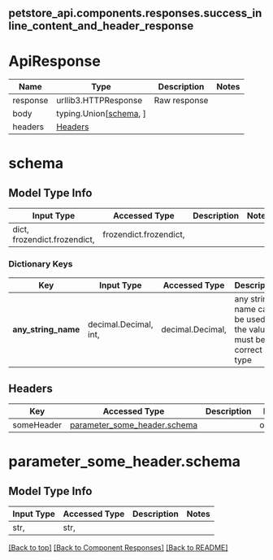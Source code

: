 <a name="top"></a>
## petstore_api.components.responses.success_inline_content_and_header_response
# ApiResponse
Name | Type | Description  | Notes
------------- | ------------- | ------------- | -------------
response | urllib3.HTTPResponse | Raw response |
body | typing.Union[[schema](#schema), ] |  |
headers | [Headers](#Headers) |  |

# schema

## Model Type Info
Input Type | Accessed Type | Description | Notes
------------ | ------------- | ------------- | -------------
dict, frozendict.frozendict,  | frozendict.frozendict,  |  |

### Dictionary Keys
Key | Input Type | Accessed Type | Description | Notes
------------ | ------------- | ------------- | ------------- | -------------
**any_string_name** | decimal.Decimal, int,  | decimal.Decimal,  | any string name can be used but the value must be the correct type | [optional] value must be a 32 bit integer
## Headers

Key | Accessed Type | Description  | Notes
------------- | ------------- | ------------- | -------------
someHeader | [parameter_some_header.schema](#parameter_some_header.schema) | | optional

# <a id="parameter_some_header.schema" >parameter_some_header.schema</a>

## Model Type Info
Input Type | Accessed Type | Description | Notes
------------ | ------------- | ------------- | -------------
str,  | str,  |  |

[[Back to top]](#top) [[Back to Component Responses]](../../../README.md#Component-Responses) [[Back to README]](../../../README.md)
